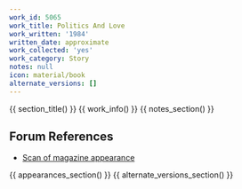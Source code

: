 ```yaml
---
work_id: 5065
work_title: Politics And Love
work_written: '1984'
written_date: approximate
work_collected: 'yes'
work_category: Story
notes: null
icon: material/book
alternate_versions: []
---
```


{{ section_title() }}
{{ work_info() }}
{{ notes_section() }}
## Forum References
- [Scan of magazine appearance](https://bukowskiforum.com/threads/politics-and-love-oui-vol-13-no-5-may-1984.11132/)

{{ appearances_section() }}
{{ alternate_versions_section() }}